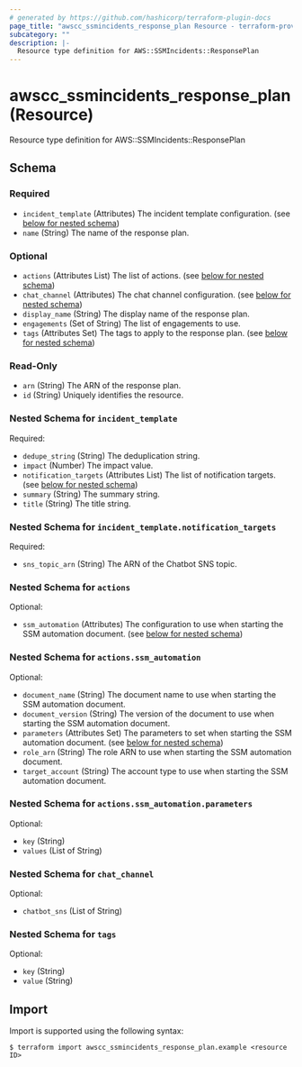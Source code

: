 ```yaml
---
# generated by https://github.com/hashicorp/terraform-plugin-docs
page_title: "awscc_ssmincidents_response_plan Resource - terraform-provider-awscc"
subcategory: ""
description: |-
  Resource type definition for AWS::SSMIncidents::ResponsePlan
---
```


# awscc_ssmincidents_response_plan (Resource)

Resource type definition for AWS::SSMIncidents::ResponsePlan



<!-- schema generated by tfplugindocs -->
## Schema

### Required

- `incident_template` (Attributes) The incident template configuration. (see [below for nested schema](#nestedatt--incident_template))
- `name` (String) The name of the response plan.

### Optional

- `actions` (Attributes List) The list of actions. (see [below for nested schema](#nestedatt--actions))
- `chat_channel` (Attributes) The chat channel configuration. (see [below for nested schema](#nestedatt--chat_channel))
- `display_name` (String) The display name of the response plan.
- `engagements` (Set of String) The list of engagements to use.
- `tags` (Attributes Set) The tags to apply to the response plan. (see [below for nested schema](#nestedatt--tags))

### Read-Only

- `arn` (String) The ARN of the response plan.
- `id` (String) Uniquely identifies the resource.

<a id="nestedatt--incident_template"></a>
### Nested Schema for `incident_template`

Required:

- `dedupe_string` (String) The deduplication string.
- `impact` (Number) The impact value.
- `notification_targets` (Attributes List) The list of notification targets. (see [below for nested schema](#nestedatt--incident_template--notification_targets))
- `summary` (String) The summary string.
- `title` (String) The title string.

<a id="nestedatt--incident_template--notification_targets"></a>
### Nested Schema for `incident_template.notification_targets`

Required:

- `sns_topic_arn` (String) The ARN of the Chatbot SNS topic.



<a id="nestedatt--actions"></a>
### Nested Schema for `actions`

Optional:

- `ssm_automation` (Attributes) The configuration to use when starting the SSM automation document. (see [below for nested schema](#nestedatt--actions--ssm_automation))

<a id="nestedatt--actions--ssm_automation"></a>
### Nested Schema for `actions.ssm_automation`

Optional:

- `document_name` (String) The document name to use when starting the SSM automation document.
- `document_version` (String) The version of the document to use when starting the SSM automation document.
- `parameters` (Attributes Set) The parameters to set when starting the SSM automation document. (see [below for nested schema](#nestedatt--actions--ssm_automation--parameters))
- `role_arn` (String) The role ARN to use when starting the SSM automation document.
- `target_account` (String) The account type to use when starting the SSM automation document.

<a id="nestedatt--actions--ssm_automation--parameters"></a>
### Nested Schema for `actions.ssm_automation.parameters`

Optional:

- `key` (String)
- `values` (List of String)




<a id="nestedatt--chat_channel"></a>
### Nested Schema for `chat_channel`

Optional:

- `chatbot_sns` (List of String)


<a id="nestedatt--tags"></a>
### Nested Schema for `tags`

Optional:

- `key` (String)
- `value` (String)

## Import

Import is supported using the following syntax:

```shell
$ terraform import awscc_ssmincidents_response_plan.example <resource ID>
```
